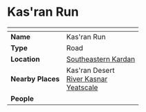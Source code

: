 # Kas'ran Run

| []() | |
| --- | --- |
| **Name** | Kas'ran Run |
| **Type** | Road |
| **Location** | [Southeastern Kardan](../regions/southeastern-kardan.md) |
| **Nearby Places** | Kas'ran Desert<br>[River Kasnar](../topography/rivers-lakes/river-kasnar.md)<br>[Yeatscale](../settlements/cities/yeatscale.md) |
| **People** | |
